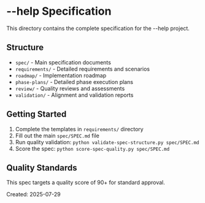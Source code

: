 # --help Specification

This directory contains the complete specification for the --help project.

## Structure

- `spec/` - Main specification documents
- `requirements/` - Detailed requirements and scenarios
- `roadmap/` - Implementation roadmap
- `phase-plans/` - Detailed phase execution plans
- `review/` - Quality reviews and assessments
- `validation/` - Alignment and validation reports

## Getting Started

1. Complete the templates in `requirements/` directory
2. Fill out the main `spec/SPEC.md` file
3. Run quality validation: `python validate-spec-structure.py spec/SPEC.md`
4. Score the spec: `python score-spec-quality.py spec/SPEC.md`

## Quality Standards

This spec targets a quality score of 90+ for standard approval.

Created: 2025-07-29
